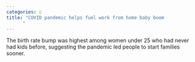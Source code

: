 ```yaml
---
categories: c
title: "COVID pandemic helps fuel work from home baby boom
      "
---
```

The birth rate bump was highest among women under 25 who had never had kids before, suggesting the pandemic led people to start families sooner.
      